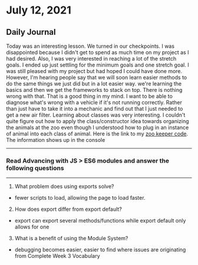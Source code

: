 # July 12, 2021

## Daily Journal
Today was an interesting lesson. We turned in our checkpoints. I was disappointed because I didn't get to spend as much time on my project as I had desired. Also, I was very interested in reaching a lot of the stretch goals. I ended up just settling for the minimum goals and one stretch goal. I was still pleased with my project but had hoped I could have done more. However, I'm hearing people say that we will soon learn easier methods to do the same things we just did but in a lot easier way. we're learning the basics and then we get the frameworks to stack on top. There is nothing wrong with that. That is a good thing in my mind. I want to be able to diagnose what's wrong with a vehicle if it's not running correctly. Rather than just have to take it into a mechanic and find out that I just needed to get a new air filter. Learning about classes was very interesting. I couldn't quite figure out how to apply the class/constructor idea towards organizing the animals at the zoo even though I understood how to plug in an instance of animal into each class of animal. Here is the link to my [zoo keeper code](https://chesterjgreen.github.io/zoo/). The information shows up in the console

---
### Read Advancing with JS > ES6 modules and answer the following questions
---
1. What problem does using exports solve?
- fewer scripts to load, allowing the page to load faster. 
2. How does export differ from export default?
- export can export several methods/functions while export default only allows for one
3. What is a benefit of using the Module System?
- debugging becomes easier, easier to find where issues are originating from 
Complete Week 3 Vocabulary

